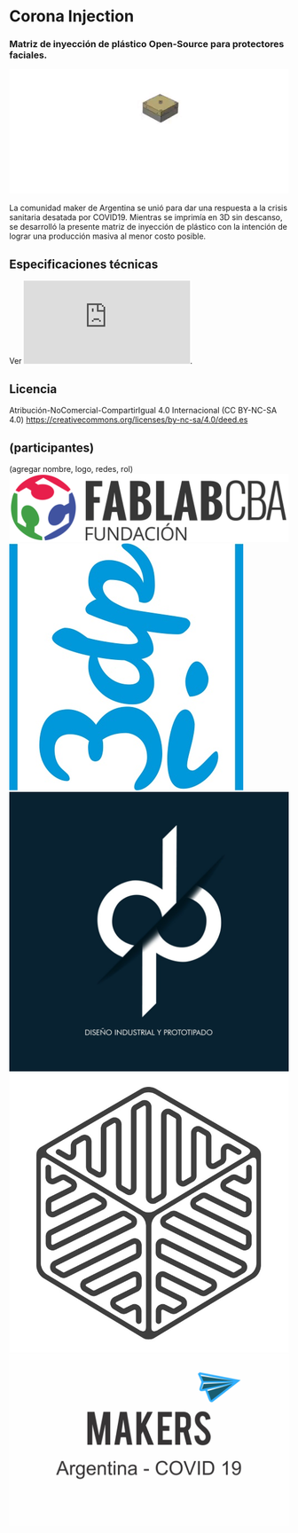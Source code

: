 # Corona Injection
### Matriz de inyección de plástico Open-Source para protectores faciales.

![Despiece](./img/despiece.gif)

La comunidad maker de Argentina se unió para dar una respuesta a la crisis sanitaria desatada por COVID19. Mientras se imprimía en 3D sin descanso, se desarrolló la presente matriz de inyección de plástico con la intención de lograr una producción masiva al menor costo posible.

## Especificaciones técnicas
Ver ![informe](https://github.com/FabLabCordoba/matrizInyeccionCOVID19/blob/master/Informe.pdf).

## Licencia

Atribución-NoComercial-CompartirIgual 4.0 Internacional (CC BY-NC-SA 4.0)
https://creativecommons.org/licenses/by-nc-sa/4.0/deed.es

## (participantes)

(agregar nombre, logo, redes, rol)
![FabLab Córdoba](./img/FabLab.jpg)
![Mi 3DP](./img/mi3dp.jpg)
![DIP](./img/dip.jpg)
![Omnicraft](./img/Omnicraft.jpeg)
![Makers Argentina](./img/mkrsArg.jpg)
